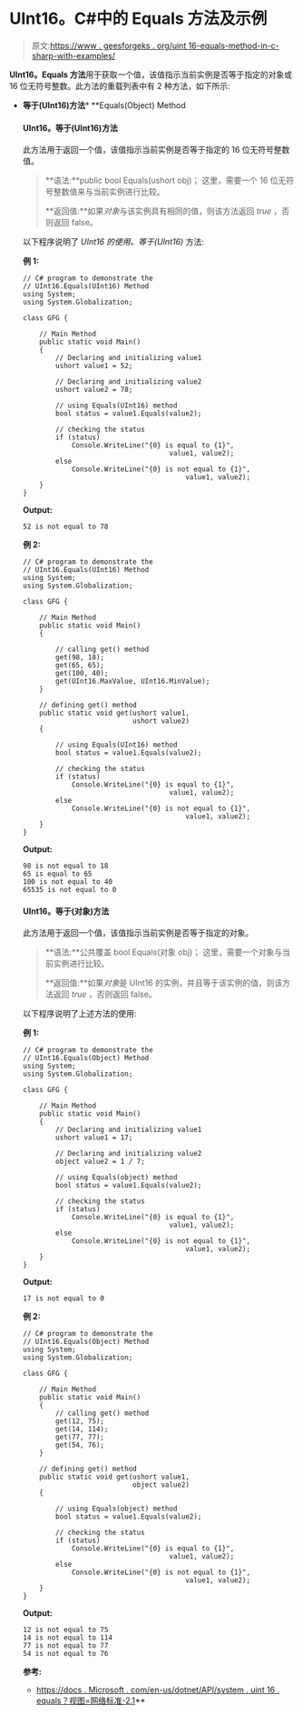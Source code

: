 # UInt16。C#中的 Equals 方法及示例

> 原文:[https://www . geesforgeks . org/uint 16-equals-method-in-c-sharp-with-examples/](https://www.geeksforgeeks.org/uint16-equals-method-in-c-sharp-with-examples/)

**UInt16。Equals 方法**用于获取一个值，该值指示当前实例是否等于指定的对象或 16 位无符号整数。此方法的重载列表中有 2 种方法，如下所示:

*   **等于(UInt16)方法***   **Equals(Object) Method

    #### UInt16。等于(UInt16)方法

    此方法用于返回一个值，该值指示当前实例是否等于指定的 16 位无符号整数值。

    > **语法:**public bool Equals(ushort obj)；
    > 这里，需要一个 16 位无符号整数值来与当前实例进行比较。
    > 
    > **返回值:**如果*对象*与该实例具有相同的值，则该方法返回 *true* ，否则返回 false。

    以下程序说明了 *UInt16 的使用。等于(UInt16)* 方法:

    **例 1:**

    ```
    // C# program to demonstrate the
    // UInt16.Equals(UInt16) Method
    using System;
    using System.Globalization;

    class GFG {

        // Main Method
        public static void Main()
        {
            // Declaring and initializing value1
            ushort value1 = 52;

            // Declaring and initializing value2
            ushort value2 = 78;

            // using Equals(UInt16) method
            bool status = value1.Equals(value2);

            // checking the status
            if (status)
                Console.WriteLine("{0} is equal to {1}",
                                        value1, value2);
            else
                Console.WriteLine("{0} is not equal to {1}",
                                            value1, value2);
        }
    }
    ```

    **Output:**

    ```
    52 is not equal to 78

    ```

    **例 2:**

    ```
    // C# program to demonstrate the
    // UInt16.Equals(UInt16) Method
    using System;
    using System.Globalization;

    class GFG {

        // Main Method
        public static void Main()
        {

            // calling get() method
            get(98, 18);
            get(65, 65);
            get(100, 40);
            get(UInt16.MaxValue, UInt16.MinValue);
        }

        // defining get() method
        public static void get(ushort value1,
                               ushort value2)
        {

            // using Equals(UInt16) method
            bool status = value1.Equals(value2);

            // checking the status
            if (status)
                Console.WriteLine("{0} is equal to {1}",
                                        value1, value2);
            else
                Console.WriteLine("{0} is not equal to {1}",
                                            value1, value2);
        }
    }
    ```

    **Output:**

    ```
    98 is not equal to 18
    65 is equal to 65
    100 is not equal to 40
    65535 is not equal to 0

    ```

    #### UInt16。等于(对象)方法

    此方法用于返回一个值，该值指示当前实例是否等于指定的对象。

    > **语法:**公共覆盖 bool Equals(对象 obj)；
    > 这里，需要一个对象与当前实例进行比较。
    > 
    > **返回值:**如果*对象*是 UInt16 的实例，并且等于该实例的值，则该方法返回 *true* ，否则返回 false。

    以下程序说明了上述方法的使用:

    **例 1:**

    ```
    // C# program to demonstrate the
    // UInt16.Equals(Object) Method
    using System;
    using System.Globalization;

    class GFG {

        // Main Method
        public static void Main()
        {
            // Declaring and initializing value1
            ushort value1 = 17;

            // Declaring and initializing value2
            object value2 = 1 / 7;

            // using Equals(object) method
            bool status = value1.Equals(value2);

            // checking the status
            if (status)
                Console.WriteLine("{0} is equal to {1}",
                                        value1, value2);
            else
                Console.WriteLine("{0} is not equal to {1}",
                                            value1, value2);
        }
    }
    ```

    **Output:**

    ```
    17 is not equal to 0

    ```

    **例 2:**

    ```
    // C# program to demonstrate the
    // UInt16.Equals(Object) Method
    using System;
    using System.Globalization;

    class GFG {

        // Main Method
        public static void Main()
        {
            // calling get() method
            get(12, 75);
            get(14, 114);
            get(77, 77);
            get(54, 76);
        }

        // defining get() method
        public static void get(ushort value1,
                               object value2)
        {

            // using Equals(object) method
            bool status = value1.Equals(value2);

            // checking the status
            if (status)
                Console.WriteLine("{0} is equal to {1}",
                                        value1, value2);
            else
                Console.WriteLine("{0} is not equal to {1}",
                                            value1, value2);
        }
    }
    ```

    **Output:**

    ```
    12 is not equal to 75
    14 is not equal to 114
    77 is not equal to 77
    54 is not equal to 76

    ```

    **参考:**

    *   [https://docs . Microsoft . com/en-us/dotnet/API/system . uint 16 . equals？视图=网络标准-2.1](https://docs.microsoft.com/en-us/dotnet/api/system.uint16.equals?view=netstandard-2.1)**